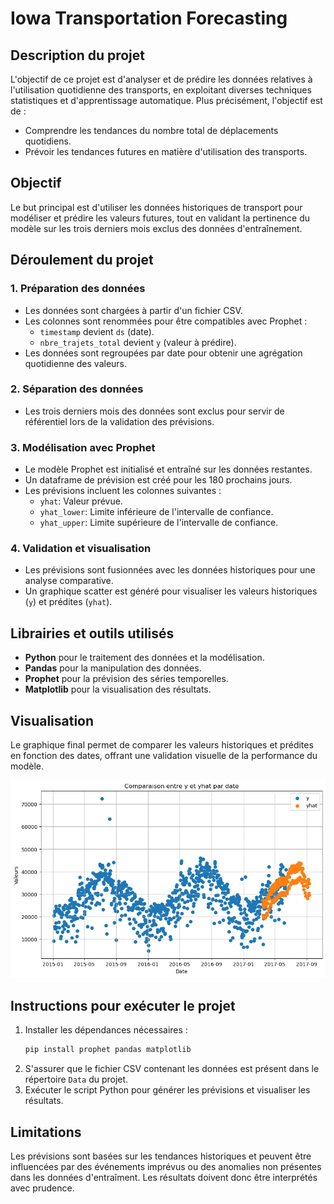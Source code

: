 # Iowa Transportation Forecasting

## Description du projet
L'objectif de ce projet est d'analyser et de prédire les données relatives à l'utilisation quotidienne des transports, en exploitant diverses techniques statistiques et d'apprentissage automatique. Plus précisément, l'objectif est de :
- Comprendre les tendances du nombre total de déplacements quotidiens.
- Prévoir les tendances futures en matière d'utilisation des transports.

## Objectif
Le but principal est d'utiliser les données historiques de transport pour modéliser et prédire les valeurs futures, tout en validant la pertinence du modèle sur les trois derniers mois exclus des données d'entraînement.

## Déroulement du projet
### 1. Préparation des données
- Les données sont chargées à partir d'un fichier CSV.
- Les colonnes sont renommées pour être compatibles avec Prophet :
  - `timestamp` devient `ds` (date).
  - `nbre_trajets_total` devient `y` (valeur à prédire).
- Les données sont regroupées par date pour obtenir une agrégation quotidienne des valeurs.

### 2. Séparation des données
- Les trois derniers mois des données sont exclus pour servir de référentiel lors de la validation des prévisions.

### 3. Modélisation avec Prophet
- Le modèle Prophet est initialisé et entraîné sur les données restantes.
- Un dataframe de prévision est créé pour les 180 prochains jours.
- Les prévisions incluent les colonnes suivantes :
  - `yhat`: Valeur prévue.
  - `yhat_lower`: Limite inférieure de l'intervalle de confiance.
  - `yhat_upper`: Limite supérieure de l'intervalle de confiance.

### 4. Validation et visualisation
- Les prévisions sont fusionnées avec les données historiques pour une analyse comparative.
- Un graphique scatter est généré pour visualiser les valeurs historiques (`y`) et prédites (`yhat`).

## Librairies et outils utilisés
- **Python** pour le traitement des données et la modélisation.
- **Pandas** pour la manipulation des données.
- **Prophet** pour la prévision des séries temporelles.
- **Matplotlib** pour la visualisation des résultats.

## Visualisation
Le graphique final permet de comparer les valeurs historiques et prédites en fonction des dates, offrant une validation visuelle de la performance du modèle.

![alt text](Output/Iowa_sales_forecasting.png)

## Instructions pour exécuter le projet
1. Installer les dépendances nécessaires :
   ```bash
   pip install prophet pandas matplotlib
   ```
2. S'assurer que le fichier CSV contenant les données est présent dans le répertoire `Data` du projet.
3. Exécuter le script Python pour générer les prévisions et visualiser les résultats.

## Limitations
Les prévisions sont basées sur les tendances historiques et peuvent être influencées par des événements imprévus ou des anomalies non présentes dans les données d'entraîment. Les résultats doivent donc être interprétés avec prudence.
